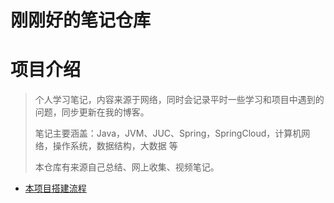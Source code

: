 # 刚刚好的笔记仓库

# 项目介绍

> 个人学习笔记，内容来源于网络，同时会记录平时一些学习和项目中遇到的问题，同步更新在我的博客。
>
> 笔记主要涵盖：Java，JVM、JUC、Spring，SpringCloud，计算机网络，操作系统，数据结构，大数据 等
>
> 本仓库有来源自己总结、网上收集、视频笔记。

- [本项目搭建流程](doc/HowToBuildThisProject.md)

